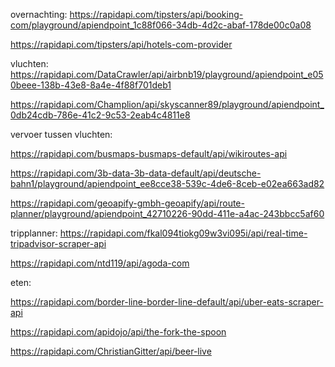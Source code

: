 overnachting: https://rapidapi.com/tipsters/api/booking-com/playground/apiendpoint_1c88f066-34db-4d2c-abaf-178de00c0a08

https://rapidapi.com/tipsters/api/hotels-com-provider

vluchten: https://rapidapi.com/DataCrawler/api/airbnb19/playground/apiendpoint_e050beee-138b-43e8-8a4e-4f88f701deb1

https://rapidapi.com/Champlion/api/skyscanner89/playground/apiendpoint_0db24cdb-786e-41c2-9c53-2eab4c4811e8

vervoer tussen vluchten:

https://rapidapi.com/busmaps-busmaps-default/api/wikiroutes-api

https://rapidapi.com/3b-data-3b-data-default/api/deutsche-bahn1/playground/apiendpoint_ee8cce38-539c-4de6-8ceb-e02ea663ad82

https://rapidapi.com/geoapify-gmbh-geoapify/api/route-planner/playground/apiendpoint_42710226-90dd-411e-a4ac-243bbcc5af60

tripplanner: 
https://rapidapi.com/fkal094tiokg09w3vi095i/api/real-time-tripadvisor-scraper-api

https://rapidapi.com/ntd119/api/agoda-com

eten:

https://rapidapi.com/border-line-border-line-default/api/uber-eats-scraper-api

https://rapidapi.com/apidojo/api/the-fork-the-spoon

https://rapidapi.com/ChristianGitter/api/beer-live
